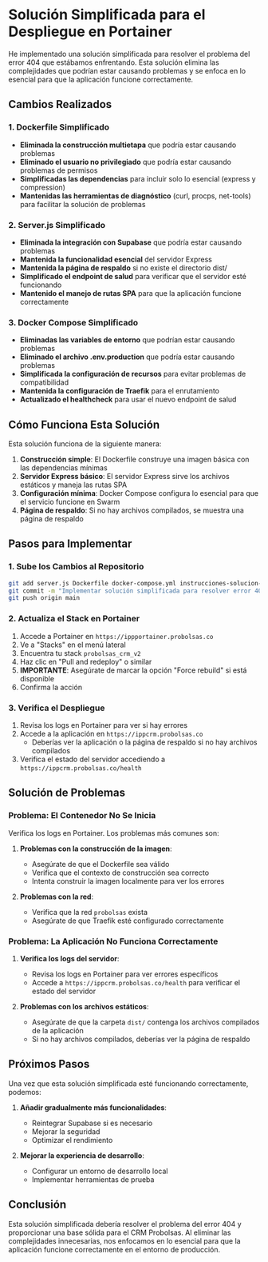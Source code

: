 # Solución Simplificada para el Despliegue en Portainer

He implementado una solución simplificada para resolver el problema del error 404 que estábamos enfrentando. Esta solución elimina las complejidades que podrían estar causando problemas y se enfoca en lo esencial para que la aplicación funcione correctamente.

## Cambios Realizados

### 1. Dockerfile Simplificado

- **Eliminada la construcción multietapa** que podría estar causando problemas
- **Eliminado el usuario no privilegiado** que podría estar causando problemas de permisos
- **Simplificadas las dependencias** para incluir solo lo esencial (express y compression)
- **Mantenidas las herramientas de diagnóstico** (curl, procps, net-tools) para facilitar la solución de problemas

### 2. Server.js Simplificado

- **Eliminada la integración con Supabase** que podría estar causando problemas
- **Mantenida la funcionalidad esencial** del servidor Express
- **Mantenida la página de respaldo** si no existe el directorio dist/
- **Simplificado el endpoint de salud** para verificar que el servidor esté funcionando
- **Mantenido el manejo de rutas SPA** para que la aplicación funcione correctamente

### 3. Docker Compose Simplificado

- **Eliminadas las variables de entorno** que podrían estar causando problemas
- **Eliminado el archivo .env.production** que podría estar causando problemas
- **Simplificada la configuración de recursos** para evitar problemas de compatibilidad
- **Mantenida la configuración de Traefik** para el enrutamiento
- **Actualizado el healthcheck** para usar el nuevo endpoint de salud

## Cómo Funciona Esta Solución

Esta solución funciona de la siguiente manera:

1. **Construcción simple**: El Dockerfile construye una imagen básica con las dependencias mínimas
2. **Servidor Express básico**: El servidor Express sirve los archivos estáticos y maneja las rutas SPA
3. **Configuración mínima**: Docker Compose configura lo esencial para que el servicio funcione en Swarm
4. **Página de respaldo**: Si no hay archivos compilados, se muestra una página de respaldo

## Pasos para Implementar

### 1. Sube los Cambios al Repositorio

```bash
git add server.js Dockerfile docker-compose.yml instrucciones-solucion-simplificada.md
git commit -m "Implementar solución simplificada para resolver error 404"
git push origin main
```

### 2. Actualiza el Stack en Portainer

1. Accede a Portainer en `https://ippportainer.probolsas.co`
2. Ve a "Stacks" en el menú lateral
3. Encuentra tu stack `probolsas_crm_v2`
4. Haz clic en "Pull and redeploy" o similar
5. **IMPORTANTE**: Asegúrate de marcar la opción "Force rebuild" si está disponible
6. Confirma la acción

### 3. Verifica el Despliegue

1. Revisa los logs en Portainer para ver si hay errores
2. Accede a la aplicación en `https://ippcrm.probolsas.co`
   - Deberías ver la aplicación o la página de respaldo si no hay archivos compilados
3. Verifica el estado del servidor accediendo a `https://ippcrm.probolsas.co/health`

## Solución de Problemas

### Problema: El Contenedor No Se Inicia

Verifica los logs en Portainer. Los problemas más comunes son:

1. **Problemas con la construcción de la imagen**:
   - Asegúrate de que el Dockerfile sea válido
   - Verifica que el contexto de construcción sea correcto
   - Intenta construir la imagen localmente para ver los errores

2. **Problemas con la red**:
   - Verifica que la red `probolsas` exista
   - Asegúrate de que Traefik esté configurado correctamente

### Problema: La Aplicación No Funciona Correctamente

1. **Verifica los logs del servidor**:
   - Revisa los logs en Portainer para ver errores específicos
   - Accede a `https://ippcrm.probolsas.co/health` para verificar el estado del servidor

2. **Problemas con los archivos estáticos**:
   - Asegúrate de que la carpeta `dist/` contenga los archivos compilados de la aplicación
   - Si no hay archivos compilados, deberías ver la página de respaldo

## Próximos Pasos

Una vez que esta solución simplificada esté funcionando correctamente, podemos:

1. **Añadir gradualmente más funcionalidades**:
   - Reintegrar Supabase si es necesario
   - Mejorar la seguridad
   - Optimizar el rendimiento

2. **Mejorar la experiencia de desarrollo**:
   - Configurar un entorno de desarrollo local
   - Implementar herramientas de prueba

## Conclusión

Esta solución simplificada debería resolver el problema del error 404 y proporcionar una base sólida para el CRM Probolsas. Al eliminar las complejidades innecesarias, nos enfocamos en lo esencial para que la aplicación funcione correctamente en el entorno de producción.
